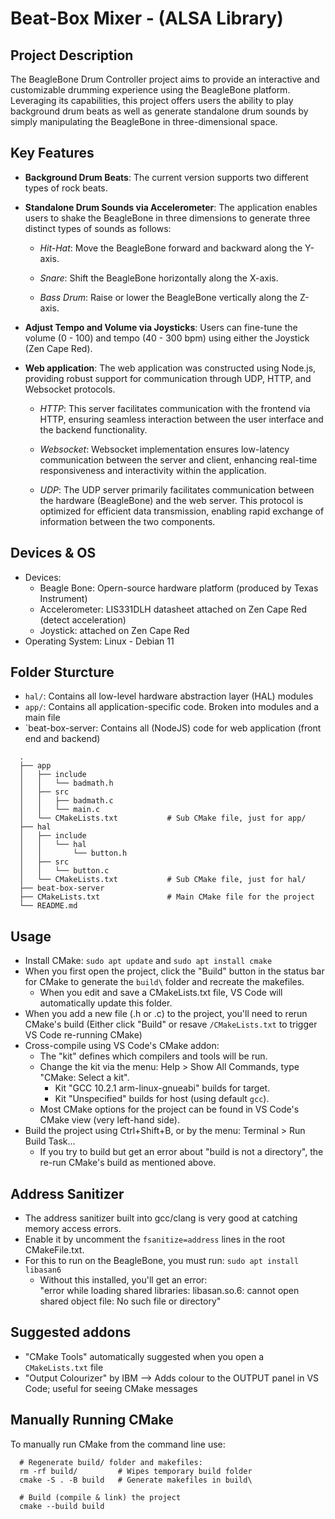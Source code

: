 # Beat-Box Mixer - (ALSA Library)

## Project Description
The BeagleBone Drum Controller project aims to provide an interactive and customizable drumming experience using the BeagleBone platform. Leveraging its capabilities, this project offers users the ability to play background drum beats as well as generate standalone drum sounds by simply manipulating the BeagleBone in three-dimensional space.

## Key Features
- **Background Drum Beats**: The current version supports two different types of rock beats.
- **Standalone Drum Sounds via Accelerometer**: The application enables users to shake the BeagleBone in three dimensions to generate three distinct types of sounds as follows:
  - _Hit-Hat_: Move the BeagleBone forward and backward along the Y-axis.

  - _Snare_: Shift the BeagleBone horizontally along the X-axis.

  - _Bass Drum_: Raise or lower the BeagleBone vertically along the Z-axis.
 
- **Adjust Tempo and Volume via Joysticks**: Users can fine-tune the volume (0 - 100) and tempo (40 - 300 bpm) using either the Joystick (Zen Cape Red).
- **Web application**: The web application was constructed using Node.js, providing robust support for communication through UDP, HTTP, and Websocket protocols.
  - _HTTP_: This server facilitates communication with the frontend via HTTP, ensuring seamless interaction between the user interface and the backend functionality.
 
  - _Websocket_: Websocket implementation ensures low-latency communication between the server and client, enhancing real-time responsiveness and interactivity within the application.

  - _UDP_: The UDP server primarily facilitates communication between the hardware (BeagleBone) and the web server. This protocol is optimized for efficient data transmission, enabling rapid exchange of information between the two components.

## Devices & OS
- Devices:
  - Beagle Bone: Opern-source hardware platform (produced by Texas Instrument)
  - Accelerometer: LIS331DLH datasheet attached on Zen Cape Red (detect acceleration)
  - Joystick: attached on Zen Cape Red
- Operating System: Linux - Debian 11
   
## Folder Sturcture

- `hal/`: Contains all low-level hardware abstraction layer (HAL) modules
- `app/`: Contains all application-specific code. Broken into modules and a main file
- `beat-box-server: Contains all (NodeJS) code for web application (front end and backend)

```
  .
  ├── app
  │   ├── include
  │   │   └── badmath.h
  │   ├── src
  │   │   ├── badmath.c
  │   │   └── main.c
  │   └── CMakeLists.txt           # Sub CMake file, just for app/
  ├── hal
  │   ├── include
  │   │   └── hal
  │   │       └── button.h
  │   ├── src
  │   │   └── button.c
  │   └── CMakeLists.txt           # Sub CMake file, just for hal/
  ├── beat-box-server
  ├── CMakeLists.txt               # Main CMake file for the project
  └── README.md
```  

## Usage

- Install CMake: `sudo apt update` and `sudo apt install cmake`
- When you first open the project, click the "Build" button in the status bar for CMake to generate the `build\` folder and recreate the makefiles.
  - When you edit and save a CMakeLists.txt file, VS Code will automatically update this folder.
- When you add a new file (.h or .c) to the project, you'll need to rerun CMake's build
  (Either click "Build" or resave `/CMakeLists.txt` to trigger VS Code re-running CMake)
- Cross-compile using VS Code's CMake addon:
  - The "kit" defines which compilers and tools will be run.
  - Change the kit via the menu: Help > Show All Commands, type "CMake: Select a kit".
    - Kit "GCC 10.2.1 arm-linux-gnueabi" builds for target.
    - Kit "Unspecified" builds for host (using default `gcc`).
  - Most CMake options for the project can be found in VS Code's CMake view (very left-hand side).
- Build the project using Ctrl+Shift+B, or by the menu: Terminal > Run Build Task...
  - If you try to build but get an error about "build is not a directory", the re-run CMake's build as mentioned above.

## Address Sanitizer

- The address sanitizer built into gcc/clang is very good at catching memory access errors.
- Enable it by uncomment the `fsanitize=address` lines in the root CMakeFile.txt.
- For this to run on the BeagleBone, you must run:
  `sudo apt install libasan6`
  - Without this installed, you'll get an error:   
    "error while loading shared libraries: libasan.so.6: cannot open shared object file: No such file or directory"

## Suggested addons

- "CMake Tools" automatically suggested when you open a `CMakeLists.txt` file
- "Output Colourizer" by IBM 
    --> Adds colour to the OUTPUT panel in VS Code; useful for seeing CMake messages

## Manually Running CMake

To manually run CMake from the command line use:

```shell
  # Regenerate build/ folder and makefiles:
  rm -rf build/         # Wipes temporary build folder
  cmake -S . -B build   # Generate makefiles in build\

  # Build (compile & link) the project
  cmake --build build
```
